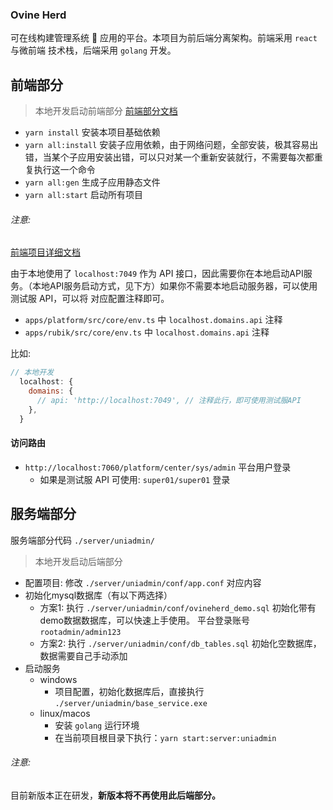 ### Ovine Herd

可在线构建管理系统  应用的平台。本项目为前后端分离架构。前端采用 `react`与微前端 技术栈，后端采用 `golang` 开发。

## 前端部分

> 本地开发启动前端部分 [前端部分文档](https://ovine.igroupes.com/org/docs/intro/overview/)

- `yarn install` 安装本项目基础依赖
- `yarn all:install` 安装子应用依赖，由于网络问题，全部安装，极其容易出错，当某个子应用安装出错，可以只对某一个重新安装就行，不需要每次都重复执行这一个命令
- `yarn all:gen` 生成子应用静态文件
- `yarn all:start` 启动所有项目

###### 注意:

[前端项目详细文档](http://ovine.igroupes.com/org/docs/intro/overview/)

由于本地使用了 `localhost:7049` 作为 API 接口，因此需要你在本地启动API服务。（本地API服务启动方式，见下方）如果你不需要本地启动服务器，可以使用测试服 API，可以将 对应配置注释即可。


- `apps/platform/src/core/env.ts` 中 `localhost.domains.api` 注释
- `apps/rubik/src/core/env.ts` 中 `localhost.domains.api` 注释

比如:

```javascript
// 本地开发
  localhost: {
    domains: {
      // api: 'http://localhost:7049', // 注释此行，即可使用测试服API
    },
  }
```

#### 访问路由

- `http://localhost:7060/platform/center/sys/admin` 平台用户登录
  - 如果是测试服 API 可使用: `super01/super01` 登录

## 服务端部分
服务端部分代码 `./server/uniadmin/`

> 本地开发启动后端部分

- 配置项目: 修改 `./server/uniadmin/conf/app.conf` 对应内容
- 初始化mysql数据库（有以下两选择）
  - 方案1: 执行 `./server/uniadmin/conf/ovineherd_demo.sql` 初始化带有demo数据数据库，可以快速上手使用。 平台登录账号 `rootadmin/admin123`
  - 方案2: 执行 `./server/uniadmin/conf/db_tables.sql` 初始化空数据库，数据需要自己手动添加
- 启动服务
  - windows
    - 项目配置，初始化数据库后，直接执行 `./server/uniadmin/base_service.exe`
  - linux/macos
    - 安装 `golang` 运行环境
    - 在当前项目根目录下执行：`yarn start:server:uniadmin`

###### 注意:

目前新版本正在研发，**新版本将不再使用此后端部分。**



